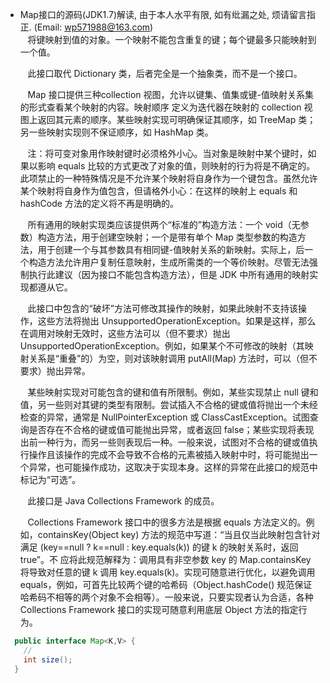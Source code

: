 * Map接口的源码(JDK1.7)解读, 由于本人水平有限, 如有纰漏之处, 烦请留言指正. (Email: wp571988@163.com)       
  &nbsp;&nbsp; 将键映射到值的对象。一个映射不能包含重复的键；每个键最多只能映射到一个值。

  &nbsp;&nbsp; 此接口取代 Dictionary 类，后者完全是一个抽象类，而不是一个接口。

  &nbsp;&nbsp; Map 接口提供三种collection 视图，允许以键集、值集或键-值映射关系集的形式查看某个映射的内容。映射顺序 定义为迭代器在映射的 collection 视图上返回其元素的顺序。某些映射实现可明确保证其顺序，如 TreeMap 类；另一些映射实现则不保证顺序，如 HashMap 类。

  &nbsp;&nbsp; 注：将可变对象用作映射键时必须格外小心。当对象是映射中某个键时，如果以影响 equals 比较的方式更改了对象的值，则映射的行为将是不确定的。此项禁止的一种特殊情况是不允许某个映射将自身作为一个键包含。虽然允许某个映射将自身作为值包含，但请格外小心：在这样的映射上 equals 和 hashCode 方法的定义将不再是明确的。

  &nbsp;&nbsp; 所有通用的映射实现类应该提供两个“标准的”构造方法：一个 void（无参数）构造方法，用于创建空映射；一个是带有单个 Map 类型参数的构造方法，用于创建一个与其参数具有相同键-值映射关系的新映射。实际上，后一个构造方法允许用户复制任意映射，生成所需类的一个等价映射。尽管无法强制执行此建议（因为接口不能包含构造方法），但是 JDK 中所有通用的映射实现都遵从它。

  &nbsp;&nbsp; 此接口中包含的“破坏”方法可修改其操作的映射，如果此映射不支持该操作，这些方法将抛出 UnsupportedOperationException。如果是这样，那么在调用对映射无效时，这些方法可以（但不要求）抛出 UnsupportedOperationException。例如，如果某个不可修改的映射（其映射关系是“重叠”的）为空，则对该映射调用 putAll(Map) 方法时，可以（但不要求）抛出异常。

  &nbsp;&nbsp; 某些映射实现对可能包含的键和值有所限制。例如，某些实现禁止 null 键和值，另一些则对其键的类型有限制。尝试插入不合格的键或值将抛出一个未经检查的异常，通常是 NullPointerException 或 ClassCastException。试图查询是否存在不合格的键或值可能抛出异常，或者返回 false；某些实现将表现出前一种行为，而另一些则表现后一种。一般来说，试图对不合格的键或值执行操作且该操作的完成不会导致不合格的元素被插入映射中时，将可能抛出一个异常，也可能操作成功，这取决于实现本身。这样的异常在此接口的规范中标记为“可选”。

  &nbsp;&nbsp; 此接口是 Java Collections Framework 的成员。

  &nbsp;&nbsp; Collections Framework 接口中的很多方法是根据 equals 方法定义的。例如，containsKey(Object key) 方法的规范中写道：“当且仅当此映射包含针对满足 (key==null ? k==null : key.equals(k)) 的键 k 的映射关系时，返回 true”。不 应将此规范解释为：调用具有非空参数 key 的 Map.containsKey 将导致对任意的键 k 调用 key.equals(k)。实现可随意进行优化，以避免调用 equals，例如，可首先比较两个键的哈希码（Object.hashCode() 规范保证哈希码不相等的两个对象不会相等）。一般来说，只要实现者认为合适，各种 Collections Framework 接口的实现可随意利用底层 Object 方法的指定行为。
 
```java
  public interface Map<K,V> {
    //
    int size();
  }
```
